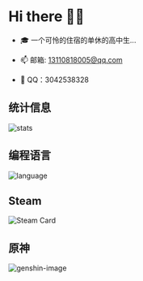 # Hi there 👋🏻

- 🎓 一个可怜的住宿的单休的高中生...

- 📫 邮箱: 13110818005@qq.com
  
- 🐧 QQ：3042538328



## 统计信息
![stats]
## 编程语言
![language]
## Steam
![Steam Card]
## 原神
![genshin-image]



[header]: https://capsule-render.vercel.app/api?type=Waving&color=timeGradient&height=120&text=Cai(ACaiCat)&fontSize=45
[moe-counter]: https://count.getloli.com/get/@ACaiCat?theme=rule34

[stats]: https://github-readme-stats.vercel.app/api?username=ACaiCat&locale=cn&show_icons=true&include_all_commits=true&theme=transparent
[language]: https://github-readme-stats.vercel.app/api/top-langs/?username=ACaiCat&locale=cn

[genshin-image]: https://genshin-card.himiku.com/[47,48,49,51,10,0,4,67,89,79]/354435533.png

[Steam Card]:https://card.yuy1n.io/card/76561198944480119/dark,badge,group,bg-game
